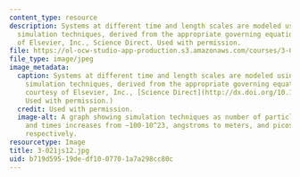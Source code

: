 ```yaml
---
content_type: resource
description: Systems at different time and length scales are modeled using different
  simulation techniques, derived from the appropriate governing equations. Image courtesy
  of Elsevier, Inc., Science Direct. Used with permission.
file: https://ol-ocw-studio-app-production.s3.amazonaws.com/courses/3-021j-introduction-to-modeling-and-simulation-spring-2012/b719d59519dedf1007701a7a298cc80c_3-021js12.jpg
file_type: image/jpeg
image_metadata:
  caption: Systems at different time and length scales are modeled using different
    simulation techniques, derived from the appropriate governing equations. (Image
    courtesy of Elsevier, Inc., [Science Direct](http://dx.doi.org/10.1016/S1369-7021(07)70208-0).
    Used with permission.)
  credit: Used with permission.
  image-alt: A graph showing simulation techniques as number of particles, lengths,
    and times increases from ~100-10^23, angstroms to meters, and picoseconds to seconds,
    respectively.
resourcetype: Image
title: 3-021js12.jpg
uid: b719d595-19de-df10-0770-1a7a298cc80c
---
```

